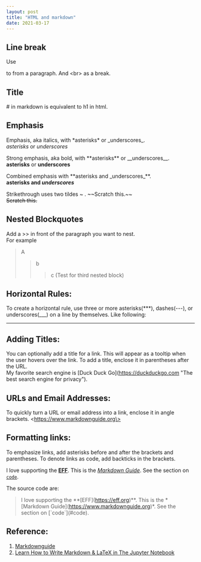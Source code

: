 ```yaml
---
layout: post
title: "HTML and markdown"
date: 2021-03-17
---
```


## Line break

Use <p></p> to from a paragraph. And \<br\> as a break. 

## Title

\# in markdown is equivalent to h1 in html. 

## Emphasis

Emphasis, aka italics, with \*asterisks\* or \_underscores\_. <br>
*asterisks* or _underscores_

Strong emphasis, aka bold, with \*\*asterisks** or \_\_underscores\_\_. <br>
**asterisks** or __underscores__

Combined emphasis with \*\*asterisks and \_underscores\_\*\*. <br>
**asterisks and _underscores_**

Strikethrough uses two tildes \~ . \~\~Scratch this.\~\~ <br>
~~Scratch this.~~

## Nested Blockquotes

Add a \>\> in front of the paragraph you want to nest. <br>
For example
> A
>> b
>>> c (Test for third nested block)

## Horizontal Rules: 

To create a horizontal rule, use three or more asterisks(\*\*\*), dashes(\-\-\-), or underscores(\_\_\_) on a line by themselves. Like following: 

---

## Adding Titles: 

You can optionally add a title for a link. This will appear as a tooltip when the user hovers over the link. To add a title, enclose it in parentheses after the URL. <br>
My favorite search engine is \[Duck Duck Go\](https://duckduckgo.com \"The best search engine for privacy\").

## URLs and Email Addresses:

To quickly turn a URL or email address into a link, enclose it in angle brackets.
\<https://www.markdownguide.org\>

## Formatting links: 

To emphasize links, add asterisks before and after the brackets and parentheses. To denote links as code, add backticks in the brackets.

I love supporting the **[EFF](https://eff.org)**.
This is the *[Markdown Guide](https://www.markdownguide.org)*.
See the section on [`code`](#code).

The source code are:

> I love supporting the \*\*\[EFF\](https://eff.org)\*\*.
> This is the \*\[Markdown Guide\](https://www.markdownguide.org)\*.
> See the section on \[\`code\`\](\#code).

## Reference: <br>
1. [Markdownguide](https://www.markdownguide.org/basic-syntax/)
2. [Learn How to Write Markdown & LaTeX in The Jupyter Notebook](https://towardsdatascience.com/write-markdown-latex-in-the-jupyter-notebook-10985edb91fd)
